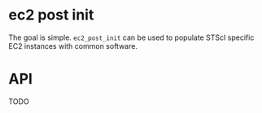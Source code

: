 # ec2 post init

The goal is simple. `ec2_post_init` can be used to populate STScI specific EC2 instances with common software.

# API

TODO
